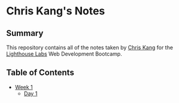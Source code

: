 # Chris Kang's Notes

## Summary

This repository contains all of the notes taken by [Chris Kang](https://github.com/chriskang24) for the [Lighthouse Labs](https://www.lighthouselabs.ca/) Web Development Bootcamp.

## Table of Contents
* [Week 1](/Week_1)
  * [Day 1](/Week_1/Day_1)